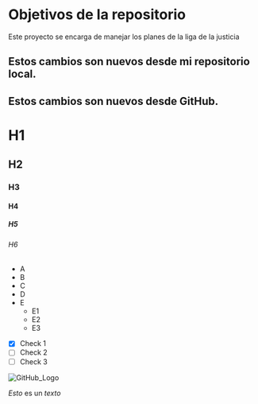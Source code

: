 # Objetivos de la repositorio

Este proyecto se encarga de manejar los planes de la liga de la justicia


## Estos cambios son nuevos desde mi repositorio local.
## Estos cambios son nuevos desde GitHub.

# H1
## H2
### H3
#### H4
##### H5
###### H6

* A
* B
* C
* D
* E
  * E1
  * E2
  * E3

- [X] Check 1
- [ ] Check 2
- [ ] Check 3

![GitHub_Logo](https://th.bing.com/th/id/R.b7ed173fdde9b07d7d78c0059f3ebe54?rik=BkE1nBxvyzccPw&pid=ImgRaw&r=0)

*Esto* es un _texto_
